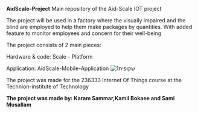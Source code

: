 **AidScale-Project**
Main repository of the Aid-Scale IOT project

The project will be used in a factory where the visually impaired and the blind are employed to help them make packages by quantities. With added feature to monitor employees and concern for their well-being

The project consists of 2 main pieces:

Hardware & code: Scale - Platform

Application: AidScale-Mobile-Application
![שקופית1](https://github.com/musallamsami/talking-scale/assets/63317387/507354ae-940f-4fe8-a23a-c3f65c951358)


The project was made for the 236333 Internet Of Things course at the Technion-institute of Technology

**The project was made by: Karam Sammar,Kamil Bokaee and Sami Musallam**
